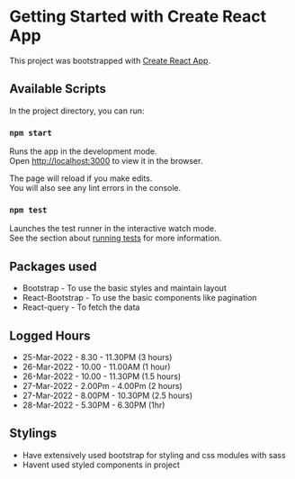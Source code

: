 # Getting Started with Create React App

This project was bootstrapped with [Create React App](https://github.com/facebook/create-react-app).

## Available Scripts

In the project directory, you can run:

### `npm start`

Runs the app in the development mode.\
Open [http://localhost:3000](http://localhost:3000) to view it in the browser.

The page will reload if you make edits.\
You will also see any lint errors in the console.

### `npm test`

Launches the test runner in the interactive watch mode.\
See the section about [running tests](https://facebook.github.io/create-react-app/docs/running-tests) for more information.

## Packages used

- Bootstrap - To use the basic styles and maintain layout
- React-Bootstrap - To use the basic components like pagination
- React-query - To fetch the data

## Logged Hours

- 25-Mar-2022   - 8.30 - 11.30PM (3 hours)
- 26-Mar-2022   - 10.00 - 11.00AM (1 hour)
- 26-Mar-2022   - 10.00 - 11.30PM (1.5 hours)
- 27-Mar-2022   - 2.00Pm - 4.00Pm (2 hours)
- 27-Mar-2022   - 8.00PM - 10.30PM (2.5 hours)
- 28-Mar-2022   - 5.30PM - 6.30PM (1hr)


## Stylings
- Have extensively used bootstrap for styling and css modules with sass
- Havent used styled components in project


